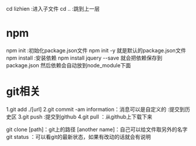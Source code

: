 cd lizhien  :进入子文件
cd ..   :跳到上一层

# npm
npm init :初始化package.json文件   npm init -y  就是默认的package.json文件
npm install :安装依赖   npm install jquery --save 就会把依赖保存到package.json
然后依赖会自动放到node_module下面

# git相关
1.git add ./[url]
2.git commit -am information：消息可以是自定义的    :提交到历史区
3.git push  :提交到github
4.git pull ：从github上下载下来

git clone [path]：git上的路径 [another name]：自己可以给文件取另外的名字
git status ：可以看git的最新状态，如果有改动的话就会有说明

